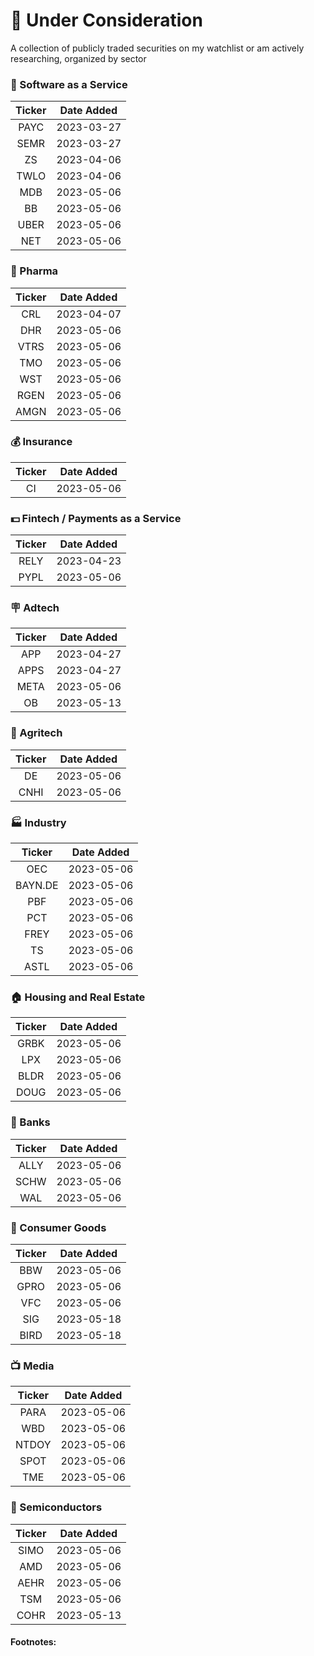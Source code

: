 # 🤔 Under Consideration
A collection of publicly traded securities on my watchlist or am actively researching, organized by sector

### 🤖 Software as a Service
| Ticker       | Date Added |
|:------------:|:----------:|
| PAYC         | 2023-03-27 |
| SEMR         | 2023-03-27 |
| ZS           | 2023-04-06 |
| TWLO         | 2023-04-06 |
| MDB          | 2023-05-06 |
| BB           | 2023-05-06 |
| UBER         | 2023-05-06 |
| NET          | 2023-05-06 |

### 💊 Pharma
| Ticker       | Date Added |
|:------------:|:----------:|
| CRL          | 2023-04-07 |
| DHR          | 2023-05-06 |
| VTRS         | 2023-05-06 |
| TMO          | 2023-05-06 |
| WST          | 2023-05-06 |
| RGEN         | 2023-05-06 |
| AMGN         | 2023-05-06 |

### 💰 Insurance
| Ticker       | Date Added |
|:------------:|:----------:|
| CI           | 2023-05-06 |

### 💵 Fintech / Payments as a Service
| Ticker       | Date Added |
|:------------:|:----------:|
| RELY         | 2023-04-23 |
| PYPL         | 2023-05-06 |

### 🪧 Adtech
| Ticker       | Date Added |
|:------------:|:----------:|
| APP          | 2023-04-27 |
| APPS         | 2023-04-27 |
| META         | 2023-05-06 |
| OB           | 2023-05-13 |

### 🚜 Agritech
| Ticker       | Date Added |
|:------------:|:----------:|
| DE           | 2023-05-06 |
| CNHI         | 2023-05-06 |

### 🏭 Industry
| Ticker       | Date Added |
|:------------:|:----------:|
| OEC          | 2023-05-06 |
| BAYN.DE      | 2023-05-06 |
| PBF          | 2023-05-06 |
| PCT          | 2023-05-06 |
| FREY         | 2023-05-06 |
| TS           | 2023-05-06 |
| ASTL         | 2023-05-06 |

### 🏠 Housing and Real Estate
| Ticker       | Date Added |
|:------------:|:----------:|
| GRBK         | 2023-05-06 |
| LPX          | 2023-05-06 |
| BLDR         | 2023-05-06 |
| DOUG         | 2023-05-06 |

### 🏦 Banks
| Ticker       | Date Added |
|:------------:|:----------:|
| ALLY         | 2023-05-06 |
| SCHW         | 2023-05-06 |
| WAL          | 2023-05-06 |

### 🧸 Consumer Goods
| Ticker       | Date Added |
|:------------:|:----------:|
| BBW          | 2023-05-06 |
| GPRO         | 2023-05-06 |
| VFC          | 2023-05-06 |
| SIG          | 2023-05-18 |
| BIRD         | 2023-05-18 |

### 📺 Media
| Ticker       | Date Added |
|:------------:|:----------:|
| PARA         | 2023-05-06 |
| WBD          | 2023-05-06 |
| NTDOY        | 2023-05-06 |
| SPOT         | 2023-05-06 |
| TME          | 2023-05-06 |

### 💾 Semiconductors
| Ticker       | Date Added |
|:------------:|:----------:|
| SIMO         | 2023-05-06 |
| AMD          | 2023-05-06 |
| AEHR         | 2023-05-06 |
| TSM          | 2023-05-06 |
| COHR         | 2023-05-13 |

#### Footnotes:
